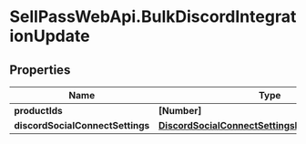 # SellPassWebApi.BulkDiscordIntegrationUpdate

## Properties

Name | Type | Description | Notes
------------ | ------------- | ------------- | -------------
**productIds** | **[Number]** |  | [optional] 
**discordSocialConnectSettings** | [**DiscordSocialConnectSettingsForProductRequest**](DiscordSocialConnectSettingsForProductRequest.md) |  | [optional] 


